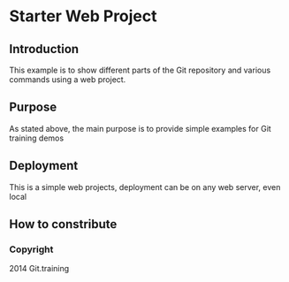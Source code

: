 # Starter Web Project

## Introduction

This example is to show different parts of the Git repository and various commands using a web project.

## Purpose

As stated above, the main purpose is to provide simple examples for Git training demos

## Deployment

This is a simple web projects, deployment can be on any web server, even local

## How to constribute

### Copyright
2014 Git.training
